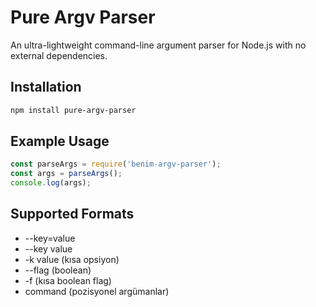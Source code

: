 # Pure Argv Parser

An ultra-lightweight command-line argument parser for Node.js with no external dependencies.

## Installation

```bash
npm install pure-argv-parser
```

## Example Usage
```javascript
const parseArgs = require('benim-argv-parser');
const args = parseArgs();
console.log(args);
```

## Supported Formats
- --key=value
- --key value
- -k value (kısa opsiyon)
- --flag (boolean)
- -f (kısa boolean flag)
- command (pozisyonel argümanlar)